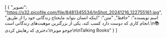 [
  {
    "تصویر": "https://s32.picofile.com/file/8481345534/InShot_20241216_122755161.jpg",
    "اسم نویسنده": "حافظ",
    "متن": "اینکه انسان بتواند مایحتاج زندگانی خود را از طریق انجام کاری که دوست دارد کسب کند، یکی از بزرگترین موهبت‌های زندگانی است.\n📚دختری که رهایش کردی:\nجوجو مویز\n‌\nTalking Books"
  }
]